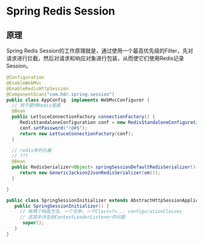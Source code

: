 # Spring Redis Session

## 原理

Spring Redis Session的工作原理就是，通过使用一个最高优先级的Filter，先对请求进行拦截，然后对请求和响应对象进行包装，从而使它们使用Redis记录Session。

```java
@Configuration
@EnableWebMvc
@EnableRedisHttpSession
@ComponentScan("com.hdr.spring.session")
public class AppConfig  implements WebMvcConfigurer {
  // 用于提供Redis连接
  @Bean
  public LettuceConnectionFactory connectionFactory() {
     RedisStandaloneConfiguration conf = new RedisStandaloneConfiguration("127.0.0.1", 6379);
     conf.setPassword("!@#$");
     return new LettuceConnectionFactory(conf);
  }

  // redis序列化器
  // ???
  @Bean
  public RedisSerializer<Object> springSessionDefaultRedisSerializer(){
     return new GenericJackson2JsonRedisSerializer(om());
  }

}
```

```java
public class SpringSessionInitializer extends AbstractHttpSessionApplicationInitializer {
   public SpringSessionInitializer() {
     // 有两个构造方法，一个无参，一个Class<?>... configurationClasses 
     // 这其中涉及到ContextLoaderListener的问题
      super();
   }
}
```